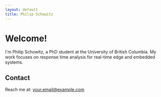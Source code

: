 ```yaml
---
layout: default
title: Philip Schowitz
---
```


# Welcome!

I'm Philip Schowitz, a PhD student at the University of British Columbia. My work focuses on response time analysis for real-time edge and embedded systems.  

## Contact
Reach me at: your.email@example.com
